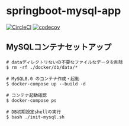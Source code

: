 # springboot-mysql-app

[![CircleCI](https://circleci.com/gh/Kento75/springboot-mysql-app.svg?style=svg)](https://circleci.com/gh/Kento75/springboot-mysql-app)
[![codecov](https://codecov.io/gh/Kento75/springboot-mysql-app/branch/master/graph/badge.svg)](https://codecov.io/gh/Kento75/springboot-mysql-app)

## MySQLコンテナセットアップ

```console
# dataディレクトリないの不要なファイルなデータを削除
$ rm -rf ./docker/db/data/*

# MySQL8.0 のコンテナ作成・起動
$ docker-compose up --build -d

# コンテナ起動確認
$ docker-compose ps

# DB初期設定shellの実行
$ bash ./init-mysql.sh
```


